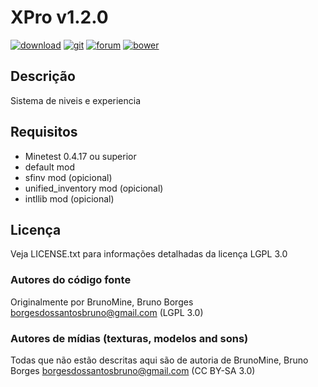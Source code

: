 # XPro v1.2.0
[![download](https://img.shields.io/github/tag/BrunoMine/xpro.svg?style=flat-square&label=release)](https://github.com/BrunoMine/xpro/archive/v1.1.0.zip)
[![git](https://img.shields.io/badge/git-project-green.svg?style=flat-square)](https://github.com/BrunoMine/xpro)
[![forum](https://img.shields.io/badge/minetest-mod-green.svg?style=flat-square)](https://forum.minetest.net/viewtopic.php?f=9&t=20499&p=325793#p325793)
[![bower](https://img.shields.io/badge/bower-mod-green.svg?style=flat-square)](https://minetest-bower.herokuapp.com/mods/xpro)

## Descrição
Sistema de niveis e experiencia

## Requisitos
* Minetest 0.4.17 ou superior
* default mod
* sfinv mod (opicional)
* unified_inventory mod (opicional)
* intllib mod (opicional)

## Licença
Veja LICENSE.txt para informações detalhadas da licença LGPL 3.0

### Autores do código fonte
Originalmente por BrunoMine, Bruno Borges <borgesdossantosbruno@gmail.com> (LGPL 3.0)

### Autores de mídias (texturas, modelos and sons)
Todas que não estão descritas aqui são de autoria de
BrunoMine, Bruno Borges <borgesdossantosbruno@gmail.com> (CC BY-SA 3.0)

